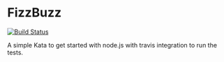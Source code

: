 FizzBuzz
========
[![Build Status](https://travis-ci.org/schneiderandre/FizzBuzz.png)](https://travis-ci.org/schneiderandre/FizzBuzz)

A simple Kata to get started with node.js with travis integration to run the tests.
